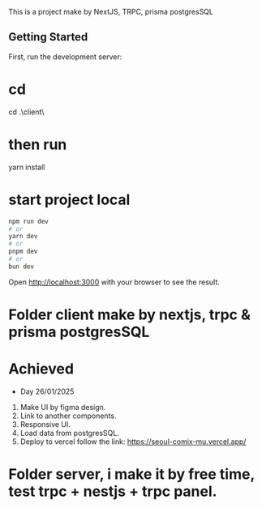 This is a project make by NextJS, TRPC, prisma postgresSQL

## Getting Started

First, run the development server:

# cd

cd .\client\

# then run

yarn install

# start project local

```bash
npm run dev
# or
yarn dev
# or
pnpm dev
# or
bun dev
```

Open [http://localhost:3000](http://localhost:3000) with your browser to see the result.

# Folder client make by nextjs, trpc & prisma postgresSQL

# Achieved

- Day 26/01/2025

1. Make UI by figma design.
2. Link to another components.
3. Responsive UI.
4. Load data from postgresSQL.
5. Deploy to vercel follow the link: https://seoul-comix-mu.vercel.app/

# Folder server, i make it by free time, test trpc + nestjs + trpc panel.
